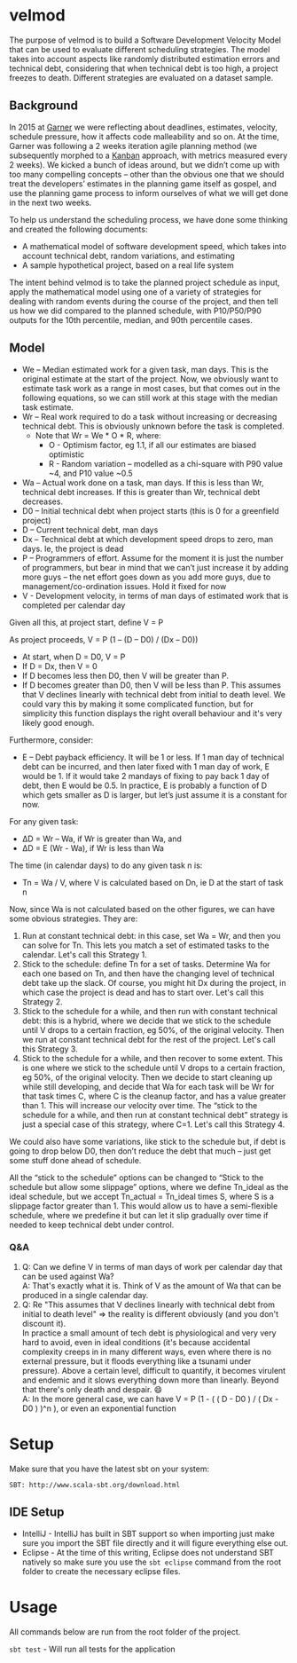# velmod
The purpose of velmod is to build a Software Development Velocity Model that can be used to evaluate different scheduling strategies. The model takes into account aspects like randomly distributed estimation errors and technical debt, considering that when technical debt is too high, a project freezes to death. Different strategies are evaluated on a dataset sample.

## Background
In 2015 at [Garner](https://www.garnercorp.com/) we were reflecting about deadlines, estimates, velocity, schedule pressure, how it affects code malleability and so on. At the time, Garner was following a 2 weeks iteration agile planning method (we subsequently morphed to a [Kanban](http://kanbanblog.com/explained/) approach, with metrics measured every 2 weeks). We kicked a bunch of ideas around, but we didn’t come up with too many compelling concepts – other than the obvious one that we should treat the developers’ estimates in the planning game itself as gospel, and use the planning game process to inform ourselves of what we will get done in the next two weeks.

To help us understand the scheduling process, we have done some thinking and created the following documents:
* A mathematical model of software development speed, which takes into account technical debt, random variations, and estimating
* A sample hypothetical project, based on a real life system

The intent behind velmod is to take the planned project schedule as input, apply the mathematical model using one of a variety of strategies for dealing with random events during the course of the project, and then tell us how we did compared to the planned schedule, with P10/P50/P90 outputs for the 10th percentile, median, and 90th percentile cases.

## Model
* We – Median estimated work for a given task, man days. This is the original estimate at the start of the project. Now, we obviously want to estimate task work as a range in most cases, but that comes out in the following equations, so we can still work at this stage with the median task estimate.
* Wr – Real work required to do a task without increasing or decreasing technical debt. This is obviously unknown before the task is completed.
  * Note that Wr = We * O * R, where:
    * O - Optimism factor, eg 1.1, if all our estimates are biased optimistic
    * R - Random variation – modelled as a chi-square with P90 value ~4, and P10 value ~0.5
* Wa – Actual work done on a task, man days. If this is less than Wr, technical debt increases. If this is greater than Wr, technical debt decreases.
* D0 – Initial technical debt when project starts (this is 0 for a greenfield project)
* D – Current technical debt, man days
* Dx – Technical debt at which development speed drops to zero, man days. Ie, the project is dead
* P – Programmers of effort. Assume for the moment it is just the number of programmers, but bear in mind that we can’t just increase it by adding more guys – the net effort goes down as you add more guys, due to management/co-ordination issues. Hold it fixed for now
* V - Development velocity, in terms of man days of estimated work that is completed per calendar day

Given all this, at project start, define V = P

As project proceeds, V = P (1 – (D – D0) / (Dx – D0))
* At start, when D = D0, V = P
* If D = Dx, then V = 0
* If D becomes less then D0, then V will be greater than P.
* If D becomes greater than D0, then V will be less than P.
This assumes that V declines linearly with technical debt from initial to death level. We could vary this by making it some complicated function, but for simplicity this function displays the right overall behaviour and it's very likely good enough.

Furthermore, consider:
* E – Debt payback efficiency. It will be 1 or less. If 1 man day of technical debt can be incurred, and then later fixed with 1 man day of work, E would be 1. If it would take 2 mandays of fixing to pay back 1 day of debt, then E would be 0.5. In practice, E is probably a function of D which gets smaller as D is larger, but let’s just assume it is a constant for now.
 
For any given task:
* ∆D = Wr – Wa, if Wr is greater than Wa, and
* ∆D = E (Wr - Wa), if Wr is less than Wa
 
The time (in calendar days) to do any given task n is:
* Tn = Wa / V, where V is calculated based on Dn, ie D at the start of task n


Now, since Wa is not calculated based on the other figures, we can have some obvious strategies. They are:

1. Run at constant technical debt: in this case, set Wa = Wr, and then you can solve for Tn. This lets you match a set of estimated tasks to the calendar. Let's call this Strategy 1.
2. Stick to the schedule: define Tn for a set of tasks. Determine Wa for each one based on Tn, and then have the changing level of technical debt take up the slack. Of course, you might hit Dx during the project, in which case the project is dead and has to start over. Let's call this Strategy 2.
3. Stick to the schedule for a while, and then run with constant technical debt: this is a hybrid, where we decide that we stick to the schedule until V drops to a certain fraction, eg 50%, of the original velocity. Then we run at constant technical debt for the rest of the project. Let's call this Strategy 3.
4. Stick to the schedule for a while, and then recover to some extent. This is one where we stick to the schedule until V drops to a certain fraction, eg 50%, of the original velocity. Then we decide to start cleaning up while still developing, and decide that Wa for each task will be Wr for that task times C, where C is the cleanup factor, and has a value greater than 1. This will increase our velocity over time. The “stick to the schedule for a while, and then run at constant technical debt” strategy is just a special case of this strategy, where C=1. Let's call this Strategy 4.

We could also have some variations, like stick to the schedule but, if debt is going to drop below D0, then don’t reduce the debt that much – just get some stuff done ahead of schedule.

All the “stick to the schedule” options can be changed to “Stick to the schedule but allow some slippage” options, where we define Tn_ideal as the ideal schedule, but we accept Tn_actual = Tn_ideal times S, where S is a slippage factor greater than 1. This would allow us to have a semi-flexible schedule, where we predefine it but can let it slip gradually over time if needed to keep technical debt under control.

### Q&A
1. Q: Can we define V in terms of man days of work per calendar day that can be used against Wa?  
A: That's exactly what it is. Think of V as the amount of Wa that can be produced in a single calendar day.
2. Q: Re "This assumes that V declines linearly with technical debt from initial to death level" => the reality is different obviously (and you don't discount it).  
In practice a small amount of tech debt is physiological and very very hard to avoid, even in ideal conditions (it's because accidental complexity creeps in in many different ways, even where there is no external pressure, but it floods everything like a tsunami under pressure). Above a certain level, difficult to quantify, it becomes virulent and endemic and it slows everything down more than linearly. Beyond that there's only death and despair. :smile:  
A: In the more general case, we can have V = P (1 - ( ( D - D0 ) / ( Dx - D0 ) )^n ), or even an exponential function

# Setup
Make sure that you have the latest sbt on your system:

    SBT: http://www.scala-sbt.org/download.html


## IDE Setup
* IntelliJ - IntelliJ has built in SBT support so when importing just make sure you import the SBT file directly and it will figure everything else out.
* Eclipse - At the time of this writing, Eclipse does not understand SBT natively so make sure you use the `sbt eclipse` command from the root folder to create the necessary eclipse files.


# Usage
All commands below are run from the root folder of the project.

`sbt test` - Will run all tests for the application


